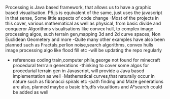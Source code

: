 Processing is Java based framework, that allows us to have a graphic based visualisation.
P5.js is equivalent of the same, just uses the javascript in that sense, Some little aspects of code change
-Most of the projects in this cover, various mathematical as well as physical, from basic divide and conqueror
Algorithms visualisations like convex hull, to complex image processing algos, such terrain gen,mapping 3d and 2d 
curve spaces, Non Euclidean Geometery and more
-Quite many other examples have also been planned such as Fractals,perlion noise,search algorithms, convex hulls
image processing algo like flood fill etc
-will be updating the repo regularly
- references coding train,computer phile,george not found for minecraft procedural terrrain generations
-thinking to cover some algos for procedurial terrain gen in Javascript, will provide a Java based implementation
as well
-Mathematical curves,that naturally occur in nature such as fibonacci spirals etc
-path finding and Maze generations are also, planned maybe a basic bfs,dfs visualtions and A*search could be added as well

